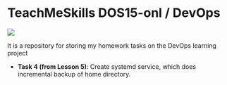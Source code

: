 # TeachMeSkills DOS15-onl / DevOps

![](https://i.imgur.com/IsnSP9a.jpeg)

It is a repository for storing my homework tasks on the DevOps learning project

+ **Task 4 (from Lesson 5)**:  Create systemd service, which does incremental backup of home directory.